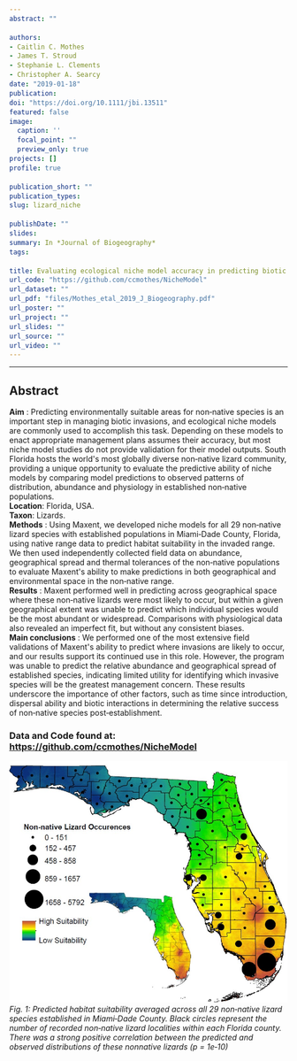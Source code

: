 ```yaml
---
abstract: ""

authors:
- Caitlin C. Mothes
- James T. Stroud
- Stephanie L. Clements
- Christopher A. Searcy
date: "2019-01-18"
publication:
doi: "https://doi.org/10.1111/jbi.13511"
featured: false
image:
  caption: ''
  focal_point: ""
  preview_only: true
projects: []
profile: true

publication_short: ""
publication_types:
slug: lizard_niche

publishDate: ""
slides:
summary: In *Journal of Biogeography* 
tags:

title: Evaluating ecological niche model accuracy in predicting biotic invasions using South Florida's exotic lizard community
url_code: "https://github.com/ccmothes/NicheModel"
url_dataset: ""
url_pdf: "files/Mothes_etal_2019_J_Biogeography.pdf"
url_poster: ""
url_project: ""
url_slides: ""
url_source: ""
url_video: ""
---
```

***  
## **Abstract**
**Aim** : Predicting environmentally suitable areas for non‐native species is an important step in managing biotic invasions, and ecological niche models are commonly used to accomplish this task. Depending on these models to enact appropriate management plans assumes their accuracy, but most niche model studies do not provide validation for their model outputs. South Florida hosts the world's most globally diverse non‐native lizard community, providing a unique opportunity to evaluate the predictive ability of niche models by comparing model predictions to observed patterns of distribution, abundance and physiology in established non‐native populations.<br> 
**Location**: Florida, USA.<br> 
**Taxon**: Lizards.<br> 
**Methods** : Using Maxent, we developed niche models for all 29 non‐native lizard species with established populations in Miami‐Dade County, Florida, using native range data to predict habitat suitability in the invaded range. We then used independently collected field data on abundance, geographical spread and thermal tolerances of the non‐native populations to evaluate Maxent's ability to make predictions in both geographical and environmental space in the non‐native range.<br>
**Results** : Maxent performed well in predicting across geographical space where these non‐native lizards were most likely to occur, but within a given geographical extent was unable to predict which individual species would be the most abundant or widespread. Comparisons with physiological data also revealed an imperfect fit, but without any consistent biases.<br> 
**Main conclusions** : We performed one of the most extensive field validations of Maxent's ability to predict where invasions are likely to occur, and our results support its continued use in this role. However, the program was unable to predict the relative abundance and geographical spread of established species, indicating limited utility for identifying which invasive species will be the greatest management concern. These results underscore the importance of other factors, such as time since introduction, dispersal ability and biotic interactions in determining the relative success of non‐native species post‐establishment.<br>


### **Data and Code found at: https://github.com/ccmothes/NicheModel**  


![Figure 1](fig-1.jpg)
*Fig. 1: Predicted habitat suitability averaged across all 29 non‐native lizard species established in Miami‐Dade County. Black circles represent the number of recorded non‐native lizard localities within each Florida county. There was a strong positive correlation between the predicted and observed distributions of these nonnative lizards (p = 1e‐10)*





